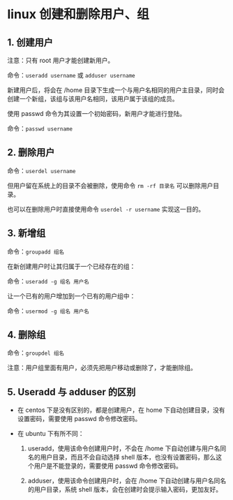 # linux 创建和删除用户、组

## 1. 创建用户

注意：只有 root 用户才能创建新用户。

命令：`useradd username` 或 `adduser username`

新建用户后，将会在 /home 目录下生成一个与用户名相同的用户主目录，同时会创建一个新组，该组与该用户名相同，该用户属于该组的成员。

使用 passwd 命令为其设置一个初始密码，新用户才能进行登陆。

命令：`passwd username`

## 2. 删除用户

命令：`userdel username`

但用户留在系统上的目录不会被删除，使用命令 `rm -rf 目录名` 可以删除用户目录。

也可以在删除用户时直接使用命令 `userdel -r username` 实现这一目的。

## 3. 新增组

命令：`groupadd 组名`

在新创建用户时让其归属于一个已经存在的组：

命令：`useradd -g 组名 用户名`

让一个已有的用户增加到一个已有的用户组中：

命令：`usermod -g 组名 用户名`

## 4. 删除组

命令：`groupdel 组名`

注意：用户组里面有用户，必须先把用户移动或删除了，才能删除组。

## 5. Useradd 与 adduser 的区别

- 在 centos 下是没有区别的，都是创建用户，在 home 下自动创建目录，没有设置密码，需要使用 passwd 命令修改密码。

- 在 ubuntu 下有所不同：

    1. useradd，使用该命令创建用户时，不会在 /home 下自动创建与用户名同名的用户目录，而且不会自动选择 shell 版本，也没有设置密码，那么这个用户是不能登录的，需要使用 passwd 命令修改密码。

    2. adduser，使用该命令创建用户时，会在 /home 下自动创建与用户名同名的用户目录，系统 shell 版本，会在创建时会提示输入密码，更加友好。
 
